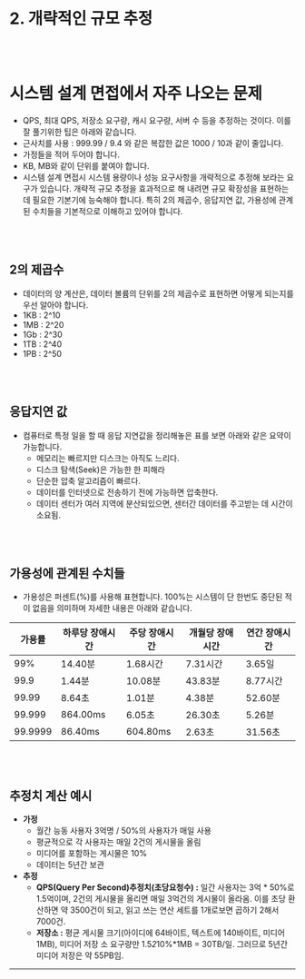 # 2. 개략적인 규모 추정

<br/><br/>

# 시스템 설계 면접에서 자주 나오는 문제

- QPS, 최대 QPS, 저장소 요구량, 캐시 요구량, 서버 수 등을 추정하는 것이다. 이를 잘 풀기위한 팁은 아래와 같습니다.
- 근사치를 사용 : 999.99 / 9.4 와 같은 복잡한 값은 1000 / 10과 같이 줄입니다.
- 가정들을 적어 두어야 합니다.
- KB, MB와 같이 단위를 붙여야 합니다.
- 시스템 설계 면접시 시스템 용량이나 성능 요구사항을 개략적으로 추정해 보라는 요구가 있습니다. 개략적 규모 추정을 효과적으로 해 내려면 규모 확장성을 표현하는데 필요한 기본기에 능숙해야 합니다. 특히 2의 제곱수, 응답지연 값, 가용성에 관계된 수치들을 기본적으로 이해하고 있어야 합니다.

<br/><br/>

## 2의 제곱수

- 데이터의 양 계산은, 데이터 볼륨의 단위를 2의 제곱수로 표현하면 어떻게 되는지를 우선 알아야 합니다.
- 1KB : 2^10
- 1MB : 2^20
- 1Gb : 2^30
- 1TB : 2^40
- 1PB : 2^50

<br/><br/>

## 응답지연 값

- 컴퓨터로 특정 일을 할 때 응답 지연값을 정리해놓은 표를 보면 아래와 같은 요약이 가능합니다.
  - 메모리는 빠르지만 디스크는 아직도 느리다.
  - 디스크 탐색(Seek)은 가능한 한 피해라
  - 단순한 압축 알고리즘이 빠르다.
  - 데이터를 인터넷으로 전송하기 전에 가능하면 압축한다.
  - 데이터 센터가 여러 지역에 분산되있으면, 센터간 데이터를 주고받는 데 시간이 소요됨.

<br/><br/>

## 가용성에 관계된 수치들

- 가용성은 퍼센트(%)를 사용해 표현합니다. 100%는 시스템이 단 한번도 중단된 적이 없음을 의미하며 자세한 내용은 아래와 같습니다.

| 가용률  | 하루당 장애시간 | 주당 장애시간 | 개월당 장애시간 | 연간 장애시간 |
| ------- | --------------- | ------------- | --------------- | ------------- |
| 99%     | 14.40분         | 1.68시간      | 7.31시간        | 3.65일        |
| 99.9    | 1.44분          | 10.08분       | 43.83분         | 8.77시간      |
| 99.99   | 8.64초          | 1.01분        | 4.38분          | 52.60분       |
| 99.999  | 864.00ms        | 6.05초        | 26.30초         | 5.26분        |
| 99.9999 | 86.40ms         | 604.80ms      | 2.63초          | 31.56초       |

<br/><br/>

## 추정치 계산 예시

- **가정**
  - 월간 능동 사용자 3억명 / 50%의 사용자가 매일 사용
  - 평균적으로 각 사용자는 매일 2건의 게시물을 올림
  - 미디어를 포함하는 게시물은 10%
  - 데이터는 5년간 보관
- **추정**
  - **QPS(Query Per Second)추정치(초당요청수) :** 일간 사용자는 3억 \* 50%로 1.5억이며, 2건의 게시물을 올리면 매일 3억건의 게시물이 올라옴. 이를 초당 환산하면 약 3500건이 되고, 읽고 쓰는 연산 세트를 1개로보면 곱하기 2해서 7000건.
  - **저장소 :** 평균 게시물 크기(아이디에 64바이트, 텍스트에 140바이트, 미디어 1MB), 미디어 저장 소 요구량만 1.5*2*10%\*1MB = 30TB/일. 그러므로 5년간 미디어 저장은 약 55PB임.

---
